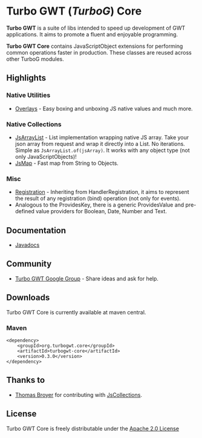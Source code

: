 Turbo GWT (*TurboG*) Core
==
**Turbo GWT** is a suite of libs intended to speed up development of GWT applications. It aims to promote a fluent and enjoyable programming.

**Turbo GWT Core** contains JavaScriptObject extensions for performing common operations faster in production. These classes are reused across other TurboG modules.

## Highlights

### Native Utilities
* [Overlays](https://github.com/growbit/turbogwt-core/blob/master/src/main/java/org/turbogwt/core/js/Overlays.java) - Easy boxing and unboxing JS native values and much more.

### Native Collections
* [JsArrayList](https://github.com/growbit/turbogwt-core/blob/master/src/main/java/org/turbogwt/core/js/collections/JsArrayList.java) - List implementation wrapping native JS array. Take your json array from request and wrap it directly into a List. No iterations. Simple as <code>JsArrayList.of(jsArray)</code>. It works with any object type (not only JavaScriptObjects)!
* [JsMap](https://github.com/growbit/turbogwt-core/blob/master/src/main/java/org/turbogwt/core/js/collections/JsMap.java) - Fast map from String to Objects.

### Misc
* [Registration](https://github.com/growbit/turbogwt-core/blob/master/src/main/java/org/turbogwt/core/util/Registration.java) - Inheriting from HandlerRegistration, it aims to represent the result of any registration (bind) operation (not only for events).
* Analogous to the ProvidesKey, there is a generic ProvidesValue and pre-defined value providers for Boolean, Date, Number and Text.

## Documentation
* [Javadocs](http://growbit.github.io/turbogwt-core/javadoc/apidocs/index.html)

## Community
* [Turbo GWT Google Group](http://groups.google.com/d/forum/turbogwt) - Share ideas and ask for help.

## Downloads
Turbo GWT Core is currently available at maven central.

### Maven
```
<dependency>
    <groupId>org.turbogwt.core</groupId>
    <artifactId>turbogwt-core</artifactId>
    <version>0.3.0</version>
</dependency>
```

## Thanks to
* [Thomas Broyer](https://plus.google.com/u/0/+ThomasBroyer) for contributing with [JsCollections](http://code.google.com/p/gwt-in-the-air/source/browse/#svn%2Ftrunk%2Fsrc%2Fnet%2Fltgt%2Fgwt%2Fjscollections%2Fclient%253Fstate%253Dclosed).

## License
Turbo GWT Core is freely distributable under the [Apache 2.0 License](http://www.apache.org/licenses/LICENSE-2.0.html)
